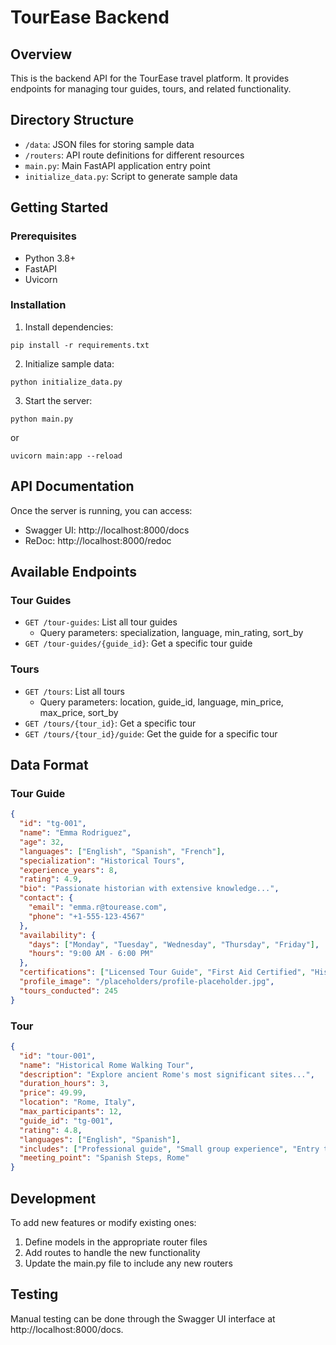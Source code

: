 # TourEase Backend

## Overview
This is the backend API for the TourEase travel platform. It provides endpoints for managing tour guides, tours, and related functionality.

## Directory Structure
- `/data`: JSON files for storing sample data
- `/routers`: API route definitions for different resources
- `main.py`: Main FastAPI application entry point
- `initialize_data.py`: Script to generate sample data

## Getting Started

### Prerequisites
- Python 3.8+
- FastAPI
- Uvicorn

### Installation
1. Install dependencies:
```
pip install -r requirements.txt
```

2. Initialize sample data:
```
python initialize_data.py
```

3. Start the server:
```
python main.py
```
or
```
uvicorn main:app --reload
```

## API Documentation
Once the server is running, you can access:
- Swagger UI: http://localhost:8000/docs
- ReDoc: http://localhost:8000/redoc

## Available Endpoints

### Tour Guides
- `GET /tour-guides`: List all tour guides
  - Query parameters: specialization, language, min_rating, sort_by
- `GET /tour-guides/{guide_id}`: Get a specific tour guide

### Tours
- `GET /tours`: List all tours
  - Query parameters: location, guide_id, language, min_price, max_price, sort_by
- `GET /tours/{tour_id}`: Get a specific tour
- `GET /tours/{tour_id}/guide`: Get the guide for a specific tour

## Data Format

### Tour Guide
```json
{
  "id": "tg-001",
  "name": "Emma Rodriguez",
  "age": 32,
  "languages": ["English", "Spanish", "French"],
  "specialization": "Historical Tours",
  "experience_years": 8,
  "rating": 4.9,
  "bio": "Passionate historian with extensive knowledge...",
  "contact": {
    "email": "emma.r@tourease.com",
    "phone": "+1-555-123-4567"
  },
  "availability": {
    "days": ["Monday", "Tuesday", "Wednesday", "Thursday", "Friday"],
    "hours": "9:00 AM - 6:00 PM"
  },
  "certifications": ["Licensed Tour Guide", "First Aid Certified", "History Major"],
  "profile_image": "/placeholders/profile-placeholder.jpg",
  "tours_conducted": 245
}
```

### Tour
```json
{
  "id": "tour-001",
  "name": "Historical Rome Walking Tour",
  "description": "Explore ancient Rome's most significant sites...",
  "duration_hours": 3,
  "price": 49.99,
  "location": "Rome, Italy",
  "max_participants": 12,
  "guide_id": "tg-001",
  "rating": 4.8,
  "languages": ["English", "Spanish"],
  "includes": ["Professional guide", "Small group experience", "Entry tickets"],
  "meeting_point": "Spanish Steps, Rome"
}
```

## Development
To add new features or modify existing ones:
1. Define models in the appropriate router files
2. Add routes to handle the new functionality
3. Update the main.py file to include any new routers

## Testing
Manual testing can be done through the Swagger UI interface at http://localhost:8000/docs. 